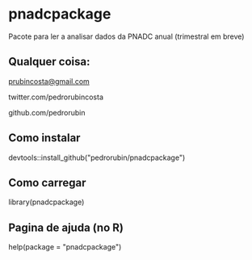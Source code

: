 # pnadcpackage

Pacote para ler a analisar dados da PNADC anual (trimestral em breve)
## Qualquer coisa:
prubincosta@gmail.com

twitter.com/pedrorubincosta

github.com/pedrorubin

## Como instalar
devtools::install_github("pedrorubin/pnadcpackage")

## Como carregar
library(pnadcpackage)

## Pagina de ajuda (no R)
help(package = "pnadcpackage")
